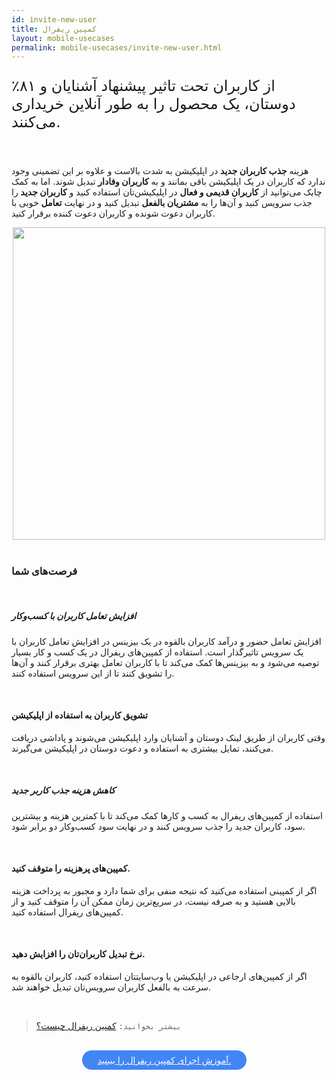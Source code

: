 ```yaml
---
id: invite-new-user
title: کمپین ریفرال
layout: mobile-usecases
permalink: mobile-usecases/invite-new-user.html
---
```


<p style="
    font-size: x-large;
"> ٪۸۱  از کاربران تحت تاثیر پیشنهاد آشنایان و دوستان، یک محصول را به طور آنلاین خریداری می‌کنند.</p>

<br>

هزینه **جذب کاربران جدید** در اپلیکیشن به شدت بالاست و علاوه بر این تضمینی وجود ندارد که کاربران در یک اپلیکیشن باقی بمانند و به **کاربران وفادار** تبدیل شوند. اما به کمک چابک می‌توانید از **کاربران قدیمی و فعال** در اپلیکیشن‌تان استفاده کنید و **کاربران جدید** را جذب سرویس کنید و آن‌ها را به **مشتریان بالفعل** تبدیل کنید و در نهایت **تعامل** خوبی با کاربران دعوت شونده  و کاربران دعوت کننده برقرار کنید.


<div style="text-align: center;"><img src="http://uupload.ir/files/i9hq_use-case-referral-campaign.png" class="img-fluid" style="
    width: 500px;
"></div> 

<br>

### فرصت‌های شما

<br>

##### افزایش تعامل کاربران با کسب‌و‌کار

افزایش تعامل حضور و درآمد کاربران بالقوه در یک بیزینس در افزایش تعامل کاربران با یک سرویس تاثیرگذار است.
استفاده از کمپین‌های ریفرال در یک کسب و کار بسیار توصیه می‌شود و به بیزینس‌ها کمک می‌کند تا با کاربران تعامل بهتری برقرار کنند و آن‌ها را تشویق کنند تا از این  سرویس استفاده کنند.

<br>

<h4>
تشویق کاربران به استفاده از اپلیکیشن 
</h4>

وقتی کاربران از طریق لینک دوستان و آشنایان وارد اپلیکیشن می‌شوند و پاداشی دریافت می‌کنند، تمایل بیشتری به استفاده و دعوت دوستان در اپلیکیشن می‌گیرند.

<br>

#####  کاهش هزینه جذب کاربر جدید

استفاده از کمپین‌های ریفرال به کسب و کارها کمک می‌کند تا با کمترین هزینه و بیشترین سود، کاربران جدید را جذب سرویس کنند و در نهایت سود کسب‌و‌کار دو برابر شود.

<br>

<h4>
کمپین‌های پرهزینه را متوقف کنید.
</h4>

اگر از کمپینی استفاده می‌کنید که نتیجه منفی برای شما دارد و مجبور به پرداخت هزینه بالایی هستید و به صرفه نیست، در سریع‌ترین زمان ممکن آن را متوقف کنید و از کمپین‌های ریفرال استفاده کنید.

<br>

<h4>
نرخ تبدیل کاربران‌تان را افزایش دهید.
</h4>


اگر از کمپین‌های ارجاعی در اپلیکیشن یا وب‌سایتتان استفاده کنید، کاربران بالقوه به سرعت به بالفعل کاربران سرویس‌تان تبدیل خواهند شد.

<br>

>`بیشتر بخوانید:` [کمپین‌ ریفرال چیست؟](https://bit.ly/37IjPnb/)


<br>

<div align="center">   
    <a style="display: inline-block; text-align: center; border-radius: 40px; background: #4285f4; color: white !important; padding: 7px 25px; margin-right: 15px; cursor: pointer; transition: all 0.25s ease;" href="/guides/how-to-run-referral-campaign.html">آموزش اجرای کمپین ریفرال را ببینید.
</a>
</div>

